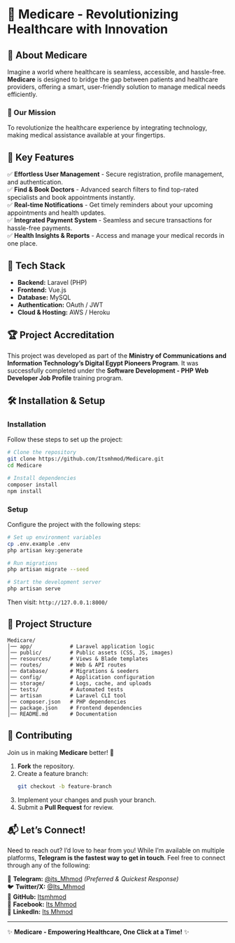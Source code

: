 # 🏥 Medicare - Revolutionizing Healthcare with Innovation

## 🌟 About Medicare
Imagine a world where healthcare is seamless, accessible, and hassle-free. **Medicare** is designed to bridge the gap between patients and healthcare providers, offering a smart, user-friendly solution to manage medical needs efficiently.

### 🎯 Our Mission
To revolutionize the healthcare experience by integrating technology, making medical assistance available at your fingertips.

## 🚀 Key Features
✅ **Effortless User Management** - Secure registration, profile management, and authentication.  
✅ **Find & Book Doctors** - Advanced search filters to find top-rated specialists and book appointments instantly.  
✅ **Real-time Notifications** - Get timely reminders about your upcoming appointments and health updates.  
✅ **Integrated Payment System** - Seamless and secure transactions for hassle-free payments.  
✅ **Health Insights & Reports** - Access and manage your medical records in one place.  

## 🔧 Tech Stack
- **Backend:** Laravel (PHP)  
- **Frontend:** Vue.js  
- **Database:** MySQL  
- **Authentication:** OAuth / JWT  
- **Cloud & Hosting:** AWS / Heroku  

## 🏆 Project Accreditation
This project was developed as part of the **Ministry of Communications and Information Technology’s Digital Egypt Pioneers Program**. It was successfully completed under the **Software Development - PHP Web Developer Job Profile** training program.

## 🛠️ Installation & Setup

### Installation
Follow these steps to set up the project:
```bash
# Clone the repository
git clone https://github.com/Itsmhmod/Medicare.git
cd Medicare

# Install dependencies
composer install
npm install
```

### Setup
Configure the project with the following steps:
```bash
# Set up environment variables
cp .env.example .env
php artisan key:generate

# Run migrations
php artisan migrate --seed

# Start the development server
php artisan serve
```
Then visit: `http://127.0.0.1:8000/`

## 📂 Project Structure
```
Medicare/
│── app/            # Laravel application logic
│── public/         # Public assets (CSS, JS, images)
│── resources/      # Views & Blade templates
│── routes/         # Web & API routes
│── database/       # Migrations & seeders
│── config/         # Application configuration
│── storage/        # Logs, cache, and uploads
│── tests/          # Automated tests
│── artisan         # Laravel CLI tool
│── composer.json   # PHP dependencies
│── package.json    # Frontend dependencies
│── README.md       # Documentation
```

## 🤝 Contributing
Join us in making **Medicare** better! 🚀
1. **Fork** the repository.
2. Create a feature branch:
   ```bash
   git checkout -b feature-branch
   ```
3. Implement your changes and push your branch.
4. Submit a **Pull Request** for review.

## 📬 Let’s Connect!

Need to reach out? I’d love to hear from you! While I’m available on multiple platforms, **Telegram is the fastest way to get in touch**. Feel free to connect through any of the following:

📩 **Telegram:** [@its_Mhmod](https://t.me/its_Mhmod) *(Preferred & Quickest Response)*  
🐦 **Twitter/X:** [@Its_Mhmod](https://x.com/lts_Mhmod)  
🐙 **GitHub:** [Itsmhmod](https://github.com/Itsmhmod)  
📘 **Facebook:** [Its Mhmod](https://www.facebook.com/its.mhmood)  
💼 **LinkedIn:** [Its Mhmod](https://www.linkedin.com/in/its-mhmod)  

---
✨ **Medicare - Empowering Healthcare, One Click at a Time!** ✨
